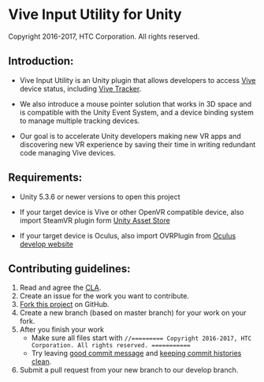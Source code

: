 # Vive Input Utility for Unity
Copyright 2016-2017, HTC Corporation. All rights reserved.


## Introduction:

- Vive Input Utility is an Unity plugin that allows developers 
to access [Vive](https://www.vive.com/) device status, 
including [Vive Tracker](https://www.vive.com/us/vive-tracker/).

- We also introduce a mouse pointer solution that works in 3D space and 
is compatible with the Unity Event System, and a device binding 
system to manage multiple tracking devices.

- Our goal is to accelerate Unity developers making new VR apps and 
discovering new VR experience by saving their time in writing redundant 
code managing Vive devices.


## Requirements:

- Unity 5.3.6 or newer versions to open this project

- If your target device is Vive or other OpenVR compatible device, also import SteamVR plugin form [Unity Asset Store](http://u3d.as/content/valve-corporation/steam-vr-plugin)

- If your target device is Oculus, also import OVRPlugin from [Oculus develop website](https://developer.oculus.com/downloads/package/oculus-utilities-for-unity-5/)


## Contributing guidelines:

1. Read and agree the [CLA](https://github.com/ViveSoftware/ViveInputUtility-Unity/blob/master/CONTRIBUTING.md).
2. Create an issue for the work you want to contribute.
3. [Fork this project](https://github.com/ViveSoftware/ViveInputUtility-Unity/fork) on GitHub.
4. Create a new branch (based on master branch) for your work on your fork.
5. After you finish your work
    - Make sure all files start with `//========= Copyright 2016-2017, HTC Corporation. All rights reserved. ===========`
    - Try leaving [good commit message](https://chris.beams.io/posts/git-commit/) and [keeping commit histories clean](https://www.notion.so/Keeping-Commit-Histories-Clean-0f717c4e802c4a0ebd852cf9337ce5d2).
6. Submit a pull request from your new branch to our develop branch.
